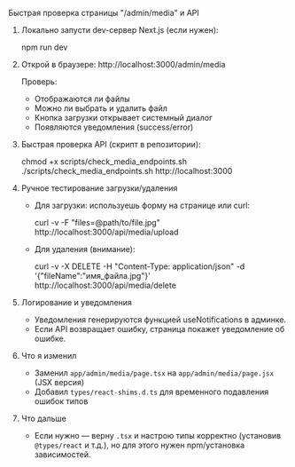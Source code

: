 Быстрая проверка страницы "/admin/media" и API

1) Локально запусти dev-сервер Next.js (если нужен):

   npm run dev

2) Открой в браузере: http://localhost:3000/admin/media

   Проверь:
   - Отображаются ли файлы
   - Можно ли выбрать и удалить файл
   - Кнопка загрузки открывает системный диалог
   - Появляются уведомления (success/error)

3) Быстрая проверка API (скрипт в репозитории):

   chmod +x scripts/check_media_endpoints.sh
   ./scripts/check_media_endpoints.sh http://localhost:3000

4) Ручное тестирование загрузки/удаления

   - Для загрузки: используешь форму на странице или curl:

     curl -v -F "files=@path/to/file.jpg" http://localhost:3000/api/media/upload

   - Для удаления (внимание):

     curl -v -X DELETE -H "Content-Type: application/json" -d '{"fileName":"имя_файла.jpg"}' http://localhost:3000/api/media/delete

5) Логирование и уведомления

   - Уведомления генерируются функцией useNotifications в админке.
   - Если API возвращает ошибку, страница покажет уведомление об ошибке.

6) Что я изменил

   - Заменил `app/admin/media/page.tsx` на `app/admin/media/page.jsx` (JSX версия)
   - Добавил `types/react-shims.d.ts` для временного подавления ошибок типов

7) Что дальше

   - Если нужно — верну `.tsx` и настрою типы корректно (установив `@types/react` и т.д.), но для этого нужен npm/установка зависимостей.
